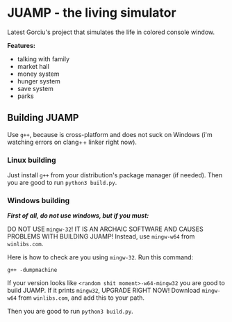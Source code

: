 # JUAMP - the living simulator

Latest Gorciu's project that simulates the life in colored console window.

**Features:**
- talking with family
- market hall
- money system
- hunger system
- save system
- parks

## Building JUAMP

Use `g++`, because is cross-platform and does not suck on Windows (i'm watching errors on clang++ linker right now).

### Linux building

Just install `g++` from your distribution's package manager (if needed). Then you are good to run `python3 build.py`.

### Windows building

***First of all, do not use windows, but if you must:***

DO NOT USE `mingw-32`! IT IS AN ARCHAIC SOFTWARE AND CAUSES PROBLEMS WITH BUILDING JUAMP! Instead, use `mingw-w64` from `winlibs.com`.

Here is how to check are you using `mingw-32`. Run this command:

```g++ -dumpmachine```

If your version looks like `<random shit moment>-w64-mingw32` you are good to build JUAMP. If it prints `mingw32`, UPGRADE RIGHT NOW! Download `mingw-w64` from `winlibs.com`, and add this to your path.

Then you are good to run `python3 build.py`.